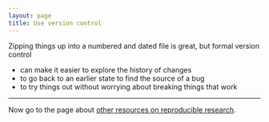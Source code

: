 ```yaml
---
layout: page
title: Use version control
---
```


Zipping things up into a numbered and dated file is great, but
formal version control

- can make it easier to explore the history of changes
- to go back to an earlier state to find the source of a bug
- to try things out without worrying about breaking things that work

---

Now go to the page about [other resources on reproducible research](resources.html).
